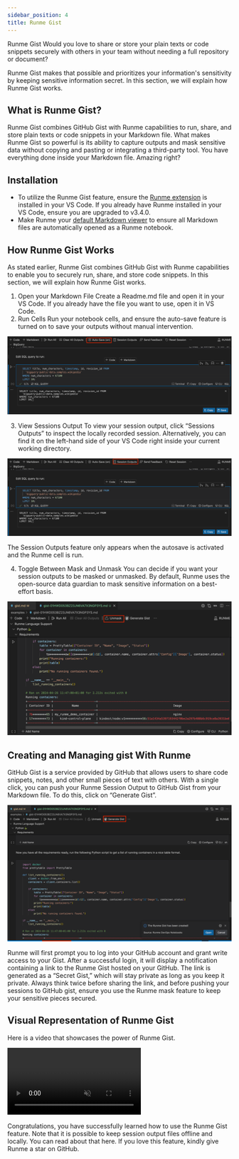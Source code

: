 ```yaml
---
sidebar_position: 4
title: Runme Gist
---
```


Runme Gist
Would you love to share or store your plain texts or code snippets securely with others in your team without needing a full repository or document?

Runme Gist makes that possible and prioritizes your information's sensitivity by keeping sensitive information secret. In this section, we will explain how Runme Gist works.

## What is Runme Gist?
Runme Gist combines GitHub Gist with Runme capabilities to run, share, and store plain texts or code snippets in your Markdown file. What makes Runme Gist so powerful is its ability to capture outputs and mask sensitive data without copying and pasting or integrating a third-party tool. You have everything done inside your Markdown file. Amazing right?

## Installation
- To utilize the Runme Gist feature, ensure the [Runme extension](../installation/installrunme) is installed in your VS Code. If you already have Runme installed in your VS Code, ensure you are upgraded to v3.4.0.
- Make Runme your [default Markdown viewer](../installation/installrunme) to ensure all Markdown files are automatically opened as a Runme notebook.

## How Runme Gist Works
As stated earlier, Runme Gist combines GitHub Gist with Runme capabilities to enable you to securely run, share, and store code snippets. In this section, we will explain how Runme Gist works.

1. Open your Markdown File
Create a Readme.md file and open it in your VS Code. If you already have the file you want to use, open it in VS Code.
2. Run Cells
Run your notebook cells, and ensure the auto-save feature is turned on to save your outputs without manual intervention.

![runme gist Autosave ](../../static/img/configuration-page/runme-gist-autosave.png)

3. View Sessions Output
To view your session output, click “Sessions Outputs” to inspect the locally recorded session. Alternatively, you can find it on the left-hand side of your VS Code right inside your current working directory.

![Runme gist session output](../../static/img/configuration-page/runme-gist-sessionoutput.png)

The Session Outputs feature only appears when the autosave is activated and the Runme cell is run.

4. Toggle Between Mask and Unmask
You can decide if you want your session outputs to be masked or unmasked.
By default, Runme uses the open-source data guardian to mask sensitive information on a best-effort basis.

![Runme gist unmask](../../static/img/configuration-page/runme-gist-unmask.png)

## Creating and Managing gist With Runme

GitHub Gist is a service provided by GitHub that allows users to share code snippets, notes, and other small pieces of text with others. With a single click, you can push your Runme Session Output to GitHub Gist from your Markdown file.
To do this, click on “Generate Gist”.

![Runme gist](../../static/img/configuration-page/runme-gist.png)

Runme will first prompt you to log into your GitHub account and grant write access to your Gist. After a successful login, it will display a notification containing a link to the Runme Gist hosted on your GitHub.
The link is generated as a “Secret Gist,” which will stay private as long as you keep it private. Always think twice before sharing the link, and before pushing your sessions to GitHub gist, ensure you use the Runme mask feature to keep your sensitive pieces secured.

## Visual Representation of Runme Gist
Here is a video that showcases the power of Runme Gist.

<video autoPlay loop muted playsInline controls>
  <source src="/videos/Runme-gist.mp4" type="video/mp4" />
  <source src="/videos/Runme-gist.webm" type="video/webm" />
</video>

Congratulations, you have successfully learned how to use the Runme Gist feature. Note that it is possible to keep session output files offline and locally. You can read about that here. If you love this feature, kindly give Runme a star on GitHub.
